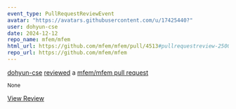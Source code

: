```yaml
---
event_type: PullRequestReviewEvent
avatar: "https://avatars.githubusercontent.com/u/17425440?"
user: dohyun-cse
date: 2024-12-12
repo_name: mfem/mfem
html_url: https://github.com/mfem/mfem/pull/4513#pullrequestreview-2500792192
repo_url: https://github.com/mfem/mfem
---
```


<a href='https://github.com/dohyun-cse' target='_blank'>dohyun-cse</a> <a href='https://github.com/mfem/mfem/pull/4513#pullrequestreview-2500792192' target='_blank'>reviewed</a> a <a href='https://github.com/mfem/mfem/pull/4513' target='_blank'>mfem/mfem pull request</a>

<small>None</small>

<a href='https://github.com/mfem/mfem/pull/4513#pullrequestreview-2500792192' target='_blank'>View Review</a>